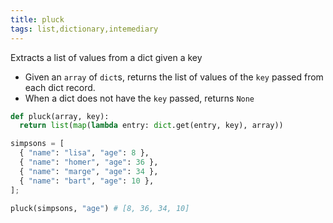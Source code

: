 ```yaml
---
title: pluck
tags: list,dictionary,intemediary
---
```


Extracts a list of values from a dict given a key

- Given an `array` of `dict`s, returns the list of values of the `key` passed from each dict record.
- When a dict does not have the `key` passed, returns `None`

```py
def pluck(array, key):
  return list(map(lambda entry: dict.get(entry, key), array))
```

```py
simpsons = [
  { "name": "lisa", "age": 8 },
  { "name": "homer", "age": 36 },
  { "name": "marge", "age": 34 },
  { "name": "bart", "age": 10 },
];

pluck(simpsons, "age") # [8, 36, 34, 10]
```